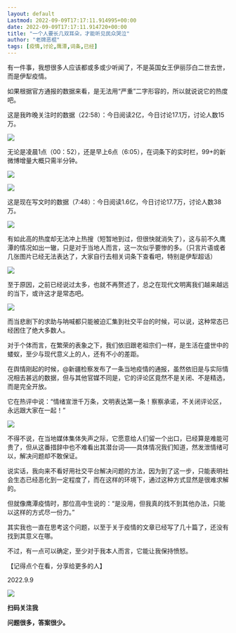 ```yaml
---
layout: default
Lastmod: 2022-09-09T17:17:11.914995+00:00
date: 2022-09-09T17:17:11.914720+00:00
title: "一个人要长几双耳朵，才能听见民众哭泣"
author: "老牌恶棍"
tags: [疫情,讨论,鹰潭,词条,已经]
---
```


有一件事，我想很多人应该都或多或少听闻了，不是英国女王伊丽莎白二世去世，而是伊犁疫情。

如果根据官方通报的数据来看，是无法用“严重”二字形容的，所以就说说它的热度吧。

这是我昨晚关注时的数据（22:58）：今日阅读2亿，今日讨论17.1万，讨论人数15万。

![](https://images.weserv.nl/?url=https%3A//mmbiz.qpic.cn/mmbiz_png/1ibcel4Rn6CQBWialXNhBhh5kWI5bSLY7r1icjgPJG1XrDCibtECJLTguIFUUxpibmr172WvgTmX9W8uDAVt4RfNHMw/640)

无论是凌晨1点（00：52），还是早上6点（6:05），在词条下的实时栏，99+的新微博增量大概只需半分钟。

![](https://images.weserv.nl/?url=https%3A//mmbiz.qpic.cn/mmbiz_png/1ibcel4Rn6CQBWialXNhBhh5kWI5bSLY7r3p6oo0DO5Ml5Eibbhic8gRcj5feib308v5x1jYUwf89Nnpt2BItqg3fyg/640)

![](https://images.weserv.nl/?url=https%3A//mmbiz.qpic.cn/mmbiz_png/1ibcel4Rn6CQBWialXNhBhh5kWI5bSLY7ry1rGXR4IDGMxU5icAnhLiciadia3h0IpMaLUvianzwcC97gM2l2mdQM1eiaQ/640)

这是现在写文时的数据（7:48）：今日阅读1.6亿，今日讨论17.7万，讨论人数38万。

![](https://images.weserv.nl/?url=https%3A//mmbiz.qpic.cn/mmbiz_png/1ibcel4Rn6CQBWialXNhBhh5kWI5bSLY7rjUGJq8IFqOefJe5honu4pTfnASZ7Q6ELdAeIUZxr8Dl8XveXc04veQ/640)

有如此高的热度却无法冲上热搜（短暂地到过，但很快就消失了），这与前不久鹰潭的情况如出一辙，只是对于当地人而言，这一次似乎要惨的多。（只言片语或者几张图片已经无法表达了，大家自行去相关词条下查看吧，特别是伊犁超话）

![](https://images.weserv.nl/?url=https%3A//mmbiz.qpic.cn/mmbiz_png/1ibcel4Rn6CQBWialXNhBhh5kWI5bSLY7r4K4ErEicF8ppKZ418jib3tQyVgIpgaOiclUofoq4aRFycLaSBZ7ZBM39w/640)

至于原因，之前已经说过太多，也就不再赘述了，总之在现代文明离我们越来越远的当下，或许这才是常态吧。

![](https://images.weserv.nl/?url=https%3A//mmbiz.qpic.cn/mmbiz_png/1ibcel4Rn6CQBWialXNhBhh5kWI5bSLY7rDuCIicnn7nxnyHzZLl8ZDndcV79FFKg2ObibLYpVA8nib1HM8LPgXhMyw/640)

而当悲剧下的求助与呐喊都只能被迫汇集到社交平台的时候，可以说，这种常态已经困住了绝大多数人。

对于个体而言，在繁荣的表象之下，我们依旧跟老祖宗们一样，是生活在盛世中的蝼蚁，至少与现代意义上的人，还有不小的差距。

在舆情刚起的时候，@新疆检察发布了一条当地疫情的通报，虽然依旧是与实际情况相去甚远的数据，但与其他官媒不同是，它的评论区竟然不是关闭、不是精选，而是完全开放。  

它在热评中说：“情绪宣泄千万条，文明表达第一条！察察承诺，不关闭评论区，永远跟大家在一起！”

![](https://images.weserv.nl/?url=https%3A//mmbiz.qpic.cn/mmbiz_png/1ibcel4Rn6CQBWialXNhBhh5kWI5bSLY7rWMbiafKptakCnkbLy2JWSmlweLSicyblCUeZjAQ278HG2NYmJESiakOTA/640)

不得不说，在当地媒体集体失声之际，它愿意给人们留一个出口，已经算是难能可贵了，但从这番措辞中也不难看出其潜台词——具体情况我们知道，然发泄情绪可以，解决问题却不敢保证。

说实话，我向来不看好用社交平台解决问题的方法，因为到了这一步，只能表明社会生态已经恶化到一定程度了，而在这样的环境下，通过这种方式显然是很难求解的。

但就像鹰潭疫情时，那位高中生说的：“是没用，但我真的找不到其他办法，只能以这样的方式尽一份力。”

其实我也一直在思考这个问题，以至于关于疫情的文章已经写了几十篇了，还没有找到其意义在哪。

不过，有一点可以确定，至少对于我本人而言，它能让我保持愤怒。

【记得点个在看，分享给更多的人】  

  

2022.9.9

![](https://images.weserv.nl/?url=https%3A//mmbiz.qpic.cn/mmbiz_jpg/1ibcel4Rn6CQBWialXNhBhh5kWI5bSLY7rCZNNTeic1REibLnWRGBYaSgvQBdYKfWEq3OtytdlP421BVzel1Lk7KxA/640)

**扫码关注我**

**问题很多，答案很少。**

